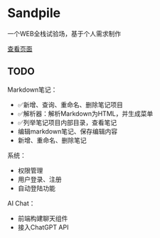 # Sandpile

一个WEB全栈试验场，基于个人需求制作

[查看页面](http://zfas56dg49zxc465vs4d56fg4s56dfg.shop/)

## TODO

Markdown笔记：

- ✅新增、查询、重命名、删除笔记项目
- ✅解析器：解析Markdown为HTML，并生成菜单
- ✅列举笔记项目内部目录，查看笔记
- 编辑markdown笔记、保存编辑内容
- 新增、重命名、删除笔记



系统：

- 权限管理
- 用户登录、注册
- 自动登陆功能



AI Chat：

- 前端构建聊天组件
- 接入ChatGPT API